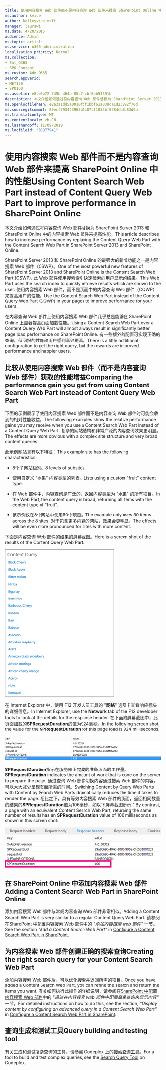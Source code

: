 ```yaml
---
title: 使用内容搜索 Web 部件而不是内容查询 Web 部件来提高 SharePoint Online 中的性能
ms.author: kvice
author: kelleyvice-msft
manager: laurawi
ms.date: 4/20/2015
audience: Admin
ms.topic: article
ms.service: o365-administration
localization_priority: Normal
ms.collection:
- Ent_O365
- SPO_Content
ms.custom: Adm_O365
search.appverid:
- MET150
- SPO160
ms.assetid: e8ce6b72-745b-464a-85c7-cbf6eb53391b
description: 本文介绍如何通过将内容查询 Web 部件替换为 SharePoint Server 2013 和 SharePoint Online 中的内容搜索 Web 部件来提高性能。
ms.openlocfilehash: e2a3a1dd5a0010fcf1bbf61a039ca1d23292f70d
ms.sourcegitcommit: 89ecf793443963b4c87cf1033bf0284cbfb83d9a
ms.translationtype: MT
ms.contentlocale: zh-CN
ms.lasthandoff: 11/09/2019
ms.locfileid: "38077941"
---
```

# <a name="using-content-search-web-part-instead-of-content-query-web-part-to-improve-performance-in-sharepoint-online"></a><span data-ttu-id="fe118-103">使用内容搜索 Web 部件而不是内容查询 Web 部件来提高 SharePoint Online 中的性能</span><span class="sxs-lookup"><span data-stu-id="fe118-103">Using Content Search Web Part instead of Content Query Web Part to improve performance in SharePoint Online</span></span>

<span data-ttu-id="fe118-104">本文介绍如何通过将内容查询 Web 部件替换为 SharePoint Server 2013 和 SharePoint Online 中的内容搜索 Web 部件来提高性能。</span><span class="sxs-lookup"><span data-stu-id="fe118-104">This article describes how to increase performance by replacing the Content Query Web Part with the Content Search Web Part in SharePoint Server 2013 and SharePoint Online.</span></span>
  
<span data-ttu-id="fe118-105">SharePoint Server 2013 和 SharePoint Online 的最强大的新增功能之一是内容搜索 Web 部件（CSWP）。</span><span class="sxs-lookup"><span data-stu-id="fe118-105">One of the most powerful new features of SharePoint Server 2013 and SharePoint Online is the Content Search Web Part (CSWP).</span></span> <span data-ttu-id="fe118-106">此 Web 部件使用搜索索引快速检索向用户显示的结果。</span><span class="sxs-lookup"><span data-stu-id="fe118-106">This Web Part uses the search index to quickly retrieve results which are shown to the user.</span></span> <span data-ttu-id="fe118-107">使用内容搜索 Web 部件，而不是页面中的内容查询 Web 部件（CQWP）来提高用户的性能。</span><span class="sxs-lookup"><span data-stu-id="fe118-107">Use the Content Search Web Part instead of the Content Query Web Part (CQWP) in your pages to improve performance for your users.</span></span>
  
<span data-ttu-id="fe118-108">在内容查询 Web 部件上使用内容搜索 Web 部件几乎总是能够在 SharePoint Online 上显著提高页面加载性能。</span><span class="sxs-lookup"><span data-stu-id="fe118-108">Using a Content Search Web Part over a Content Query Web Part will almost always result in significantly better page load performance on SharePoint Online.</span></span> <span data-ttu-id="fe118-109">有一些额外的配置可实现正确的查询，但回报的性能和用户感到高兴更高。</span><span class="sxs-lookup"><span data-stu-id="fe118-109">There is a little additional configuration to get the right query, but the rewards are improved performance and happier users.</span></span>
  
## <a name="comparing-the-performance-gain-you-get-from-using-content-search-web-part-instead-of-content-query-web-part"></a><span data-ttu-id="fe118-110">比较从使用内容搜索 Web 部件（而不是内容查询 Web 部件）获取的性能增益</span><span class="sxs-lookup"><span data-stu-id="fe118-110">Comparing the performance gain you get from using Content Search Web Part instead of Content Query Web Part</span></span>

<span data-ttu-id="fe118-111">下面的示例展示了使用内容搜索 Web 部件而不是内容查询 Web 部件时可能会收到的相对性能收益。</span><span class="sxs-lookup"><span data-stu-id="fe118-111">The following examples show the relative performance gains you may receive when you use a Content Search Web Part instead of a Content Query Web Part.</span></span> <span data-ttu-id="fe118-112">复杂的网站结构和非常广泛的内容查询效果更明显。</span><span class="sxs-lookup"><span data-stu-id="fe118-112">The effects are more obvious with a complex site structure and very broad content queries.</span></span>
  
<span data-ttu-id="fe118-113">此示例网站具有以下特征：</span><span class="sxs-lookup"><span data-stu-id="fe118-113">This example site has the following characteristics:</span></span>
  
- <span data-ttu-id="fe118-114">8个子网站级别。</span><span class="sxs-lookup"><span data-stu-id="fe118-114">8 levels of subsites.</span></span>
    
- <span data-ttu-id="fe118-115">使用自定义 "水果" 内容类型的列表。</span><span class="sxs-lookup"><span data-stu-id="fe118-115">Lists using a custom "fruit" content type.</span></span>
    
- <span data-ttu-id="fe118-116">在 Web 部件中，内容查询是广泛的，返回内容类型为 "水果" 的所有项目。</span><span class="sxs-lookup"><span data-stu-id="fe118-116">In the Web Part, the content query is broad, returning all items with the content type of "fruit".</span></span>
    
- <span data-ttu-id="fe118-117">该示例仅在8个网站中使用50个项目。</span><span class="sxs-lookup"><span data-stu-id="fe118-117">The example only uses 50 items across the 8 sites.</span></span> <span data-ttu-id="fe118-118">对于包含更多内容的网站，效果会更明显。</span><span class="sxs-lookup"><span data-stu-id="fe118-118">The effects will be even more pronounced for sites with more content.</span></span>
    
<span data-ttu-id="fe118-119">下面是内容查询 Web 部件的结果的屏幕截图。</span><span class="sxs-lookup"><span data-stu-id="fe118-119">Here is a screen shot of the results of the Content Query Web Part.</span></span>
  
![显示 Web 部件的内容查询的图形](media/b3d41f20-dfe5-46ed-9c0a-31057e82de33.png)
  
<span data-ttu-id="fe118-121">在 Internet Explorer 中，使用 F12 开发人员工具的 "**网络**" 选项卡查看响应标头的详细信息。</span><span class="sxs-lookup"><span data-stu-id="fe118-121">In Internet Explorer, use the **Network** tab of the F12 developer tools to look at the details for the response header.</span></span> <span data-ttu-id="fe118-122">在下面的屏幕截图中，此页面加载的**SPRequestDuration**的值为924毫秒。</span><span class="sxs-lookup"><span data-stu-id="fe118-122">In the following screen shot, the value for the **SPRequestDuration** for this page load is 924 milliseconds.</span></span> 
  
![显示请求持续时间为 924 的屏幕截图](media/343571f2-a249-4de2-bc11-2cee93498aea.png)
  
 <span data-ttu-id="fe118-124">**SPRequestDuration**指示在服务器上完成的准备页面的工作量。</span><span class="sxs-lookup"><span data-stu-id="fe118-124">**SPRequestDuration** indicates the amount of work that is done on the server to prepare the page.</span></span> <span data-ttu-id="fe118-125">通过查询 Web 部件切换内容通过搜索 Web 部件的内容，可以大大减少呈现页面所需的时间。</span><span class="sxs-lookup"><span data-stu-id="fe118-125">Switching Content by Query Web Parts with Content by Search Web Parts dramatically reduces the time it takes to render the page.</span></span> <span data-ttu-id="fe118-126">相比之下，具有等效内容搜索 Web 部件的页面，返回相同数量的结果的**SPRequestDuration**值为106毫秒，如以下屏幕截图所示：</span><span class="sxs-lookup"><span data-stu-id="fe118-126">By contrast, a page with an equivalent Content Search Web Part, returning the same number of results has an **SPRequestDuration** value of 106 milliseconds as shown in this screen shot:</span></span> 
  
![显示请求持续时间为 106 的屏幕截图](media/b46387ac-660d-4e5e-a11c-cc430e912962.png)
  
## <a name="adding-a-content-search-web-part-in-sharepoint-online"></a><span data-ttu-id="fe118-128">在 SharePoint Online 中添加内容搜索 Web 部件</span><span class="sxs-lookup"><span data-stu-id="fe118-128">Adding a Content Search Web Part in SharePoint Online</span></span>

<span data-ttu-id="fe118-129">添加内容搜索 Web 部件与常规内容查询 Web 部件非常相似。</span><span class="sxs-lookup"><span data-stu-id="fe118-129">Adding a Content Search Web Part is very similar to a regular Content Query Web Part.</span></span> <span data-ttu-id="fe118-130">请参阅在[SharePoint 中配置内容搜索 Web 部件](https://support.office.com/article/Configure-a-Content-Search-Web-Part-in-SharePoint-0dc16de1-dbe4-462b-babb-bf8338c36c9a)中的 *"添加内容搜索 web 部件"* 一节。</span><span class="sxs-lookup"><span data-stu-id="fe118-130">See the section  *"Add a Content Search Web Part"*  in [Configure a Content Search Web Part in SharePoint](https://support.office.com/article/Configure-a-Content-Search-Web-Part-in-SharePoint-0dc16de1-dbe4-462b-babb-bf8338c36c9a).</span></span>
  
## <a name="creating-the-right-search-query-for-your-content-search-web-part"></a><span data-ttu-id="fe118-131">为内容搜索 Web 部件创建正确的搜索查询</span><span class="sxs-lookup"><span data-stu-id="fe118-131">Creating the right search query for your Content Search Web Part</span></span>

<span data-ttu-id="fe118-132">添加内容搜索 Web 部件后，可以优化搜索并返回所需的项目。</span><span class="sxs-lookup"><span data-stu-id="fe118-132">Once you have added a Content Search Web Part, you can refine the search and return the items you want.</span></span> <span data-ttu-id="fe118-133">有关如何执行此操作的详细说明，请参阅在[SharePoint 中配置内容搜索 Web 部件](https://support.office.com/article/Configure-a-Content-Search-Web-Part-in-SharePoint-0dc16de1-dbe4-462b-babb-bf8338c36c9a)中的 *"通过在内容搜索 web 部件中配置高级查询来显示内容"* 一节。</span><span class="sxs-lookup"><span data-stu-id="fe118-133">For detailed instructions on how to do this, see the section,  *"Display content by configuring an advanced query in a Content Search Web Part"*  in [Configure a Content Search Web Part in SharePoint](https://support.office.com/article/Configure-a-Content-Search-Web-Part-in-SharePoint-0dc16de1-dbe4-462b-babb-bf8338c36c9a).</span></span>
  
## <a name="query-building-and-testing-tool"></a><span data-ttu-id="fe118-134">查询生成和测试工具</span><span class="sxs-lookup"><span data-stu-id="fe118-134">Query building and testing tool</span></span>

<span data-ttu-id="fe118-135">有关生成和测试复杂查询的工具，请参阅 Codeplex 上的[搜索查询工具](https://sp2013searchtool.codeplex.com/)。</span><span class="sxs-lookup"><span data-stu-id="fe118-135">For a tool to build and test complex queries, see the [Search Query Tool](https://sp2013searchtool.codeplex.com/) on Codeplex.</span></span> 
  

